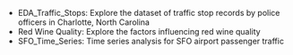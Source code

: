 - EDA_Traffic_Stops: Explore the dataset of traffic stop records by police officers in Charlotte, North Carolina
- Red Wine Quality: Explore the factors influencing red wine quality
- SFO_Time_Series: Time series analysis for SFO airport passenger traffic
